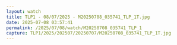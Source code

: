 ```yaml
---
layout: watch
title: TLP1 - 08/07/2025 - M20250708_035741_TLP_1T.jpg
date: 2025-07-08 03:57:41
permalink: /2025/07/08/watch/M20250708_035741_TLP_1
capture: TLP1/2025/202507/20250707/M20250708_035741_TLP_1T.jpg
---
```


